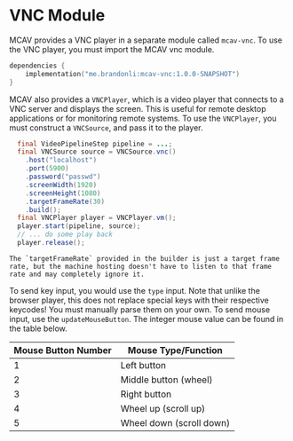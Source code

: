 # VNC Module

MCAV provides a VNC player in a separate module called `mcav-vnc`. To use the VNC player, you must import the MCAV vnc
module.

```kotlin
dependencies {
    implementation("me.brandonli:mcav-vnc:1.0.0-SNAPSHOT")
}
```

MCAV also provides a `VNCPlayer`, which is a video player that connects to a VNC server and displays the screen. This is
useful for remote desktop applications or for monitoring remote systems. To use the `VNCPlayer`, you must construct
a `VNCSource`, and pass it to the player.

```java
  final VideoPipelineStep pipeline = ...;
  final VNCSource source = VNCSource.vnc()
    .host("localhost")
    .port(5900)
    .password("passwd")
    .screenWidth(1920)
    .screenHeight(1080)
    .targetFrameRate(30)
    .build();
  final VNCPlayer player = VNCPlayer.vm();
  player.start(pipeline, source);
  // ... do some play back
  player.release();
```

```{note}
The `targetFrameRate` provided in the builder is just a target frame rate, but the machine hosting doesn't have to listen to that frame rate and may completely ignore it.
```

To send key input, you would use the `type` input. Note that unlike the browser player, this does not replace special
keys with their respective keycodes! You must manually parse them on your own. To send mouse input, use the
`updateMouseButton`. The integer
mouse value can be found in the table below.

| Mouse Button Number | Mouse Type/Function      |
|---------------------|--------------------------|
| 1                   | Left button              |
| 2                   | Middle button (wheel)    |
| 3                   | Right button             |
| 4                   | Wheel up (scroll up)     |
| 5                   | Wheel down (scroll down) |